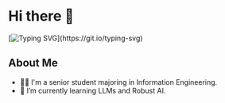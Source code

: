 # Hi there 👋
[![Typing SVG](https://readme-typing-svg.herokuapp.com?font=Fira+Code&pause=1000&width=435&lines=I+like+it%2C+and+I'm+good+at+it.)](https://git.io/typing-svg)
## About Me

- 👨‍🎓 I'm a senior student majoring in Information Engineering.
- 🌱 I’m currently learning LLMs and Robust AI.

<!--
**wind4110/wind4110** is a ✨ _special_ ✨ repository because its `README.md` (this file) appears on your GitHub profile.

Here are some ideas to get you started:

- 🔭 I’m currently working on ...
- 🌱 I’m currently learning ...
- 👯 I’m looking to collaborate on ...
- 🤔 I’m looking for help with ...
- 💬 Ask me about ...
- 📫 How to reach me: ...
- 😄 Pronouns: ...
- ⚡ Fun fact: ...
-->
